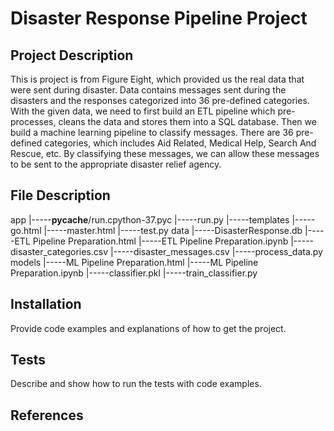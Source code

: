 # Disaster Response Pipeline Project

## Project Description
This is project is from Figure Eight, which provided us the real data that were sent during disaster. Data contains messages sent during the disasters and the responses categorized into 36 pre-defined categories. With the given data, we need to first build an ETL pipeline which pre-processes, cleans the data and stores them into a SQL database. Then we build a machine learning pipeline to classify messages. There are 36 pre-defined categories, which includes Aid Related, Medical Help, Search And Rescue, etc. By classifying these messages, we can allow these messages to be sent to the appropriate disaster relief agency.

## File Description
  app
  |-----__pycache__/run.cpython-37.pyc
  |-----run.py
  |-----templates
        |-----go.html
        |-----master.html
  |-----test.py
  data
  |-----DisasterResponse.db
  |-----ETL Pipeline Preparation.html
  |-----ETL Pipeline Preparation.ipynb
  |-----disaster_categories.csv
  |-----disaster_messages.csv
  |-----process_data.py
  models
  |-----ML Pipeline Preparation.html
  |-----ML Pipeline Preparation.ipynb
  |-----classifier.pkl
  |-----train_classifier.py

## Installation

Provide code examples and explanations of how to get the project.

## Tests
Describe and show how to run the tests with code examples.

## References
